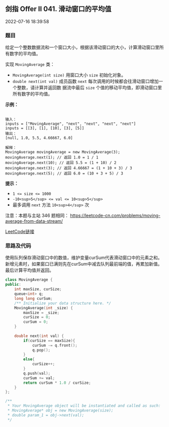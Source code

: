 ## 剑指 Offer II 041. 滑动窗口的平均值

2022-07-16 18:39:58

### 题目

给定一个整数数据流和一个窗口大小，根据该滑动窗口的大小，计算滑动窗口里所有数字的平均值。

实现 ``MovingAverage`` 类：


- ``MovingAverage(int size)`` 用窗口大小 ``size`` 初始化对象。
- ``double next(int val)`` 成员函数 ``next`` 每次调用的时候都会往滑动窗口增加一个整数，请计算并返回数
据流中最后 ``size`` 个值的移动平均值，即滑动窗口里所有数字的平均值。




**示例：**

```

输入：
inputs = ["MovingAverage", "next", "next", "next", "next"]
inputs = [[3], [1], [10], [3], [5]]
输出：
[null, 1.0, 5.5, 4.66667, 6.0]

解释：
MovingAverage movingAverage = new MovingAverage(3);
movingAverage.next(1); // 返回 1.0 = 1 / 1
movingAverage.next(10); // 返回 5.5 = (1 + 10) / 2
movingAverage.next(3); // 返回 4.66667 = (1 + 10 + 3) / 3
movingAverage.next(5); // 返回 6.0 = (10 + 3 + 5) / 3
```



**提示：**


- ``1 <= size <= 1000``
- ``-10<sup>5</sup> <= val <= 10<sup>5</sup>``
- 最多调用 ``next`` 方法 ``10<sup>4</sup>`` 次




<meta charset="UTF-8" />注意：本题与主站 346 题相同： <a href="https://leetcode-cn.com/problems/moving-average-from-data-stream/">https://leetcode-cn.com/problems/moving-average-from-data-stream/</a>   


[LeetCode链接](https://leetcode-cn.com/problems/qIsx9U/)

### 思路及代码

使用队列保存滑动窗口中的数值，维护变量curSum代表滑动窗口中的元素之和。新增元素时，如果窗口已满则先在curSum中减去队列最前端的值，再累加新值。最后计算平均值并返回。

```cpp
class MovingAverage {
public:
    int maxSize, curSize;
    queue<int> q;
    long long curSum;
    /** Initialize your data structure here. */
    MovingAverage(int _size) {
        maxSize = _size;
        curSize = 0;
        curSum = 0;
    }
    
    double next(int val) {
        if(curSize == maxSize){
            curSum -= q.front();
            q.pop();
        }
        else{
            curSize++;
        }
        q.push(val);
        curSum += val;
        return curSum * 1.0 / curSize;
    }
};

/**
 * Your MovingAverage object will be instantiated and called as such:
 * MovingAverage* obj = new MovingAverage(size);
 * double param_1 = obj->next(val);
 */
```